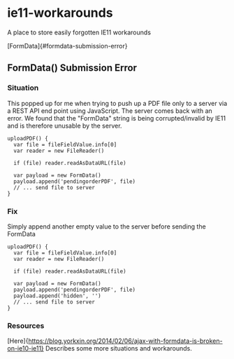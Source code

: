 # ie11-workarounds
A place to store easily forgotten IE11 workarounds

[FormData]{#formdata-submission-error}

## FormData() Submission Error
### Situation
This popped up for me when trying to push up a PDF file only to a server via a REST API end point using JavaScript. The server comes back with an error. We found that the "FormData" string is being corrupted/invalid by IE11 and is therefore unusable by the server.
```javscript
uploadPDF() {
  var file = fileFieldValue.info[0]
  var reader = new FileReader()
  
  if (file) reader.readAsDataURL(file)

  var payload = new FormData()
  payload.append('pendingorderPDF', file)
  // ... send file to server
}
```
### Fix
Simply append another empty value to the server before sending the FormData
```javscript
uploadPDF() {
  var file = fileFieldValue.info[0]
  var reader = new FileReader()
  
  if (file) reader.readAsDataURL(file)

  var payload = new FormData()
  payload.append('pendingorderPDF', file)
  payload.append('hidden', '')
  // ... send file to server
}
```

### Resources
[Here]{https://blog.yorkxin.org/2014/02/06/ajax-with-formdata-is-broken-on-ie10-ie11} Describes some more situations and workarounds.

